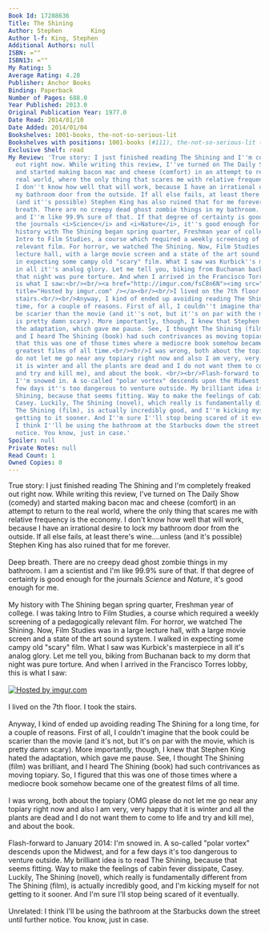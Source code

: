 ```yaml
---
Book Id: 17288636
Title: The Shining
Author: Stephen        King
Author l-f: King, Stephen
Additional Authors: null
ISBN: =""
ISBN13: =""
My Rating: 5
Average Rating: 4.28
Publisher: Anchor Books
Binding: Paperback
Number of Pages: 688.0
Year Published: 2013.0
Original Publication Year: 1977.0
Date Read: 2014/01/10
Date Added: 2014/01/04
Bookshelves: 1001-books, the-not-so-serious-lit
Bookshelves with positions: 1001-books (#111), the-not-so-serious-lit (#113)
Exclusive Shelf: read
My Review: 'True story: I just finished reading The Shining and I''m completely freaked
  out right now. While writing this review, I''ve turned on The Daily Show (comedy)
  and started making bacon mac and cheese (comfort) in an attempt to return to the
  real world, where the only thing that scares me with relative frequency is the economy.
  I don''t know how well that will work, because I have an irrational desire to lock
  my bathroom door from the outside. If all else fails, at least there''s wine....unless
  (and it''s possible) Stephen King has also ruined that for me forever.<br/><br/>Deep
  breath. There are no creepy dead ghost zombie things in my bathroom. I am a scientist
  and I''m like 99.9% sure of that. If that degree of certainty is good enough for
  the journals <i>Science</i> and <i>Nature</i>, it''s good enough for me.<br/><br/>My
  history with The Shining began spring quarter, Freshman year of college. I was taking
  Intro to Film Studies, a course which required a weekly screening of a pedagogically
  relevant film. For horror, we watched The Shining. Now, Film Studies was in a large
  lecture hall, with a large movie screen and a state of the art sound system. I walked
  in expecting some campy old "scary" film. What I saw was Kurbick''s masterpiece
  in all it''s analog glory. Let me tell you, biking from Buchanan back to my dorm
  that night was pure torture. And when I arrived in the Francisco Torres lobby, this
  is what I saw:<br/><br/><a href="http://imgur.com/fsC8n6N"><img src="http://i.imgur.com/fsC8n6N.gif"
  title="Hosted by imgur.com" /></a><br/><br/>I lived on the 7th floor. I took the
  stairs.<br/><br/>Anyway, I kind of ended up avoiding reading The Shining for a long
  time, for a couple of reasons. First of all, I couldn''t imagine that the book could
  be scarier than the movie (and it''s not, but it''s on par with the movie, which
  is pretty damn scary). More importantly, though, I knew that Stephen King hated
  the adaptation, which gave me pause. See, I thought The Shining (film) was brilliant,
  and I heard The Shining (book) had such contrivances as moving topiary. So, I figured
  that this was one of those times where a mediocre book somehow became one of the
  greatest films of all time.<br/><br/>I was wrong, both about the topiary (OMG please
  do not let me go near any topiary right now and also I am very, very happy that
  it is winter and all the plants are dead and I do not want them to come to life
  and try and kill me), and about the book. <br/><br/>Flash-forward to January 2014:
  I''m snowed in. A so-called "polar vortex" descends upon the Midwest, and for a
  few days it''s too dangerous to venture outside. My brilliant idea is to read The
  Shining, because that seems fitting. Way to make the feelings of cabin fever dissipate,
  Casey. Luckily, The Shining (novel), which really is fundamentally different from
  The Shining (film), is actually incredibly good, and I''m kicking myself for not
  getting to it sooner. And I''m sure I''ll stop being scared of it eventually.<br/><br/>Unrelated:
  I think I''ll be using the bathroom at the Starbucks down the street until further
  notice. You know, just in case.'
Spoiler: null
Private Notes: null
Read Count: 1
Owned Copies: 0
---
```


True story: I just finished reading The Shining and I'm completely freaked out right now. While writing this review, I've turned on The Daily Show (comedy) and started making bacon mac and cheese (comfort) in an attempt to return to the real world, where the only thing that scares me with relative frequency is the economy. I don't know how well that will work, because I have an irrational desire to lock my bathroom door from the outside. If all else fails, at least there's wine....unless (and it's possible) Stephen King has also ruined that for me forever.<br/><br/>Deep breath. There are no creepy dead ghost zombie things in my bathroom. I am a scientist and I'm like 99.9% sure of that. If that degree of certainty is good enough for the journals <i>Science</i> and <i>Nature</i>, it's good enough for me.<br/><br/>My history with The Shining began spring quarter, Freshman year of college. I was taking Intro to Film Studies, a course which required a weekly screening of a pedagogically relevant film. For horror, we watched The Shining. Now, Film Studies was in a large lecture hall, with a large movie screen and a state of the art sound system. I walked in expecting some campy old "scary" film. What I saw was Kurbick's masterpiece in all it's analog glory. Let me tell you, biking from Buchanan back to my dorm that night was pure torture. And when I arrived in the Francisco Torres lobby, this is what I saw:<br/><br/><a href="http://imgur.com/fsC8n6N"><img src="http://i.imgur.com/fsC8n6N.gif" title="Hosted by imgur.com" /></a><br/><br/>I lived on the 7th floor. I took the stairs.<br/><br/>Anyway, I kind of ended up avoiding reading The Shining for a long time, for a couple of reasons. First of all, I couldn't imagine that the book could be scarier than the movie (and it's not, but it's on par with the movie, which is pretty damn scary). More importantly, though, I knew that Stephen King hated the adaptation, which gave me pause. See, I thought The Shining (film) was brilliant, and I heard The Shining (book) had such contrivances as moving topiary. So, I figured that this was one of those times where a mediocre book somehow became one of the greatest films of all time.<br/><br/>I was wrong, both about the topiary (OMG please do not let me go near any topiary right now and also I am very, very happy that it is winter and all the plants are dead and I do not want them to come to life and try and kill me), and about the book. <br/><br/>Flash-forward to January 2014: I'm snowed in. A so-called "polar vortex" descends upon the Midwest, and for a few days it's too dangerous to venture outside. My brilliant idea is to read The Shining, because that seems fitting. Way to make the feelings of cabin fever dissipate, Casey. Luckily, The Shining (novel), which really is fundamentally different from The Shining (film), is actually incredibly good, and I'm kicking myself for not getting to it sooner. And I'm sure I'll stop being scared of it eventually.<br/><br/>Unrelated: I think I'll be using the bathroom at the Starbucks down the street until further notice. You know, just in case.